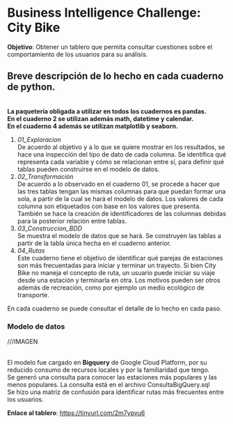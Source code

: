 # Business Intelligence Challenge: City Bike

**Objetivo**: Obtener un tablero que permita consultar cuestiones sobre el comportamiento de los usuarios para su análisis.

## Breve descripción de lo hecho en cada cuaderno de python. 
<br>**La paquetería obligada a utilizar en todos los cuadernos es pandas. 
<br>En el cuaderno 2 se utilizan además math, datetime y calendar. 
<br>En el cuaderno 4 además se utilizan matplotlib y seaborn.**

1. *01_Exploracion*
   <br> De acuerdo al objetivo y a lo que se quiere mostrar en los resultados, se hace una inspección del tipo de dato de cada columna. Se identifica qué representa cada variable y cómo se relacionan entre sí, para definir qué tablas pueden construirse en el modelo de datos.
2. *02_Transformación*
   <br> De acuerdo a lo observado en el cuaderno 01, se procede a hacer que las tres tablas tengan las mismas columnas para que puedan formar una sola, a partir de la cual se hará el modelo de datos. Los valores de cada columna son etiquetados con base en los valores que presenta. También se hace la creación de identificadores de las columnas debidas para la posterior relación entre tablas.
3. *03_Construccion_BDD*
   <br> Se muestra el modelo de datos que se hará. Se construyen las tablas a partir de la tabla única hecha en el cuaderno anterior. 
 4. *04_Rutas*
    <br> Este cuaderno tiene el objetivo de identificar qué parejas de estaciones son más frecuentadas para iniciar y terminar un trayecto. Si bien City Bike no maneja el concepto de ruta, un usuario puede iniciar su viaje desde una estación y terminarla en otra. Los motivos pueden ser otros además de recreación, como por ejemplo un medio ecológico de transporte.
   
En cada cuaderno se puede consultar el detalle de lo hecho en cada paso.

### Modelo de datos

///IMAGEN

<br> El modelo fue cargado en **Bigquery** de Google Cloud Platform, por su reducido consumo de recursos locales y por la familiaridad que tengo.
<br> Se generó una consulta para conocer las estaciones más populares y las menos populares. La consulta está en el archivo ConsultaBigQuery.sql
<br> Se hizo una matriz de confusión para identificar rutas más frecuentes entre los usuarios. 

**Enlace al tablero**: https://tinyurl.com/2m7ypvu6 
